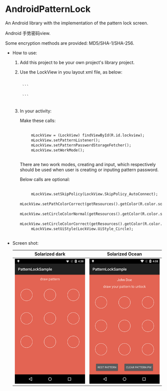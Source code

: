 AndroidPatternLock
==================

An Android library with the implementation of the pattern lock screen.

Android 手势密码view.

Some encryption methods are provided: MD5/SHA-1/SHA-256.

* How to use:

    1. Add this project to be your own project's library project.

    2. Use the LockView in you layout xml file, as below:
    
        <p>
        <pre><code>
        ```
            <com.tg.androidpatternlock.LockView
            android:id="@+id/lockview"
            android:layout_width="match_parent"
            android:layout_height="wrap_content"
            />
        ```
        </code></pre>
        </p>
        
    3. In your activity:
    
        <p> Make these calls:
        <pre><code>
            mLockView = (LockView) findViewById(R.id.lockview);
            mLockView.setPatternListener();
            mLockView.setPatternPasswordStorageFetcher();
            mLockView.setWorkMode();
        </code></pre>
        </p>
        
        <p> There are two work modes, creating and input, which respectively should be used when user is creating or inputing pattern password.</p>
              
        <p> Below calls are optional:
        
        <pre><code>
	        mLockView.setSkipPolicy(LockView.SkipPolicy_AutoConnect);
            mLockView.setPathColorCorrect(getResources().getColor(R.color.some_color));
            mLockView.setCircleColorNormal(getResources().getColor(R.color.some_color));
            mLockView.setCircleColorCorrect(getResources().getColor(R.color.some_color));
            mLockView.setUiStyle(LockView.UiStyle_Circle);
        </code></pre>
        </p>

* Screen shot:

	Solarized dark                                                  |  Solarized Ocean
	:--------------------------------------------------------------:|:-------------------------------------------------:
	![Alt text](/sample/screen-shot2.png?raw=true "Creating mode")  |  ![Alt text](/sample/screen-shot.png?raw=true "Inputing mode")

